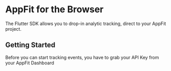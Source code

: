 # AppFit for the Browser

The Flutter SDK allows you to drop-in analytic tracking, direct to your AppFit project.

## Getting Started

Before you can start tracking events, you have to grab your API Key from your AppFit Dashboard
